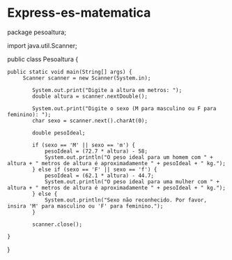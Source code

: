 # Express-es-matematica

package pesoaltura;

import java.util.Scanner;

public class Pesoaltura {

	public static void main(String[] args) {
		 Scanner scanner = new Scanner(System.in);
	        
	        System.out.print("Digite a altura em metros: ");
	        double altura = scanner.nextDouble();
	        
	        System.out.print("Digite o sexo (M para masculino ou F para feminino): ");
	        char sexo = scanner.next().charAt(0);
	        
	        double pesoIdeal;
	        
	        if (sexo == 'M' || sexo == 'm') {
	            pesoIdeal = (72.7 * altura) - 58;
	            System.out.println("O peso ideal para um homem com " + altura + " metros de altura é aproximadamente " + pesoIdeal + " kg.");
	        } else if (sexo == 'F' || sexo == 'f') {
	            pesoIdeal = (62.1 * altura) - 44.7;
	            System.out.println("O peso ideal para uma mulher com " + altura + " metros de altura é aproximadamente " + pesoIdeal + " kg.");
	        } else {
	            System.out.println("Sexo não reconhecido. Por favor, insira 'M' para masculino ou 'F' para feminino.");
	        }
	        
	        scanner.close();

	}

}

